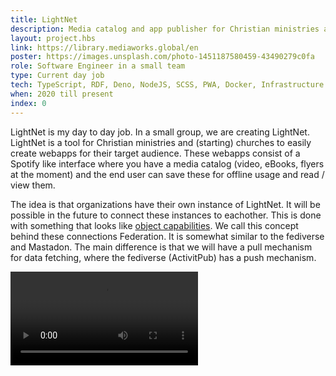 ```yaml
---
title: LightNet
description: Media catalog and app publisher for Christian ministries and churches
layout: project.hbs
link: https://library.mediaworks.global/en
poster: https://images.unsplash.com/photo-1451187580459-43490279c0fa
role: Software Engineer in a small team
type: Current day job
tech: TypeScript, RDF, Deno, NodeJS, SCSS, PWA, Docker, Infrastructure as Code
when: 2020 till present
index: 0
---
```


LightNet is my day to day job. In a small group, we are creating LightNet. LightNet is a tool for Christian ministries and (starting) churches to easily create webapps for their target audience. These webapps consist of a Spotify like interface where you have a media catalog (video, eBooks, flyers at the moment) and the end user can save these for offline usage and read / view them.

The idea is that organizations have their own instance of LightNet. It will be possible in the future to connect these instances to eachother. This is done with something that looks like [object capabilities](https://en.wikipedia.org/wiki/Object-capability_model). We call this concept behind these connections Federation. It is somewhat similar to the fediverse and Mastadon. The main difference is that we will have a pull mechanism for data fetching, where the fediverse (ActivitPub) has a push mechanism.

<video src="/assets/lightnet-channel-viewer.webm" autoplay controls></video>
